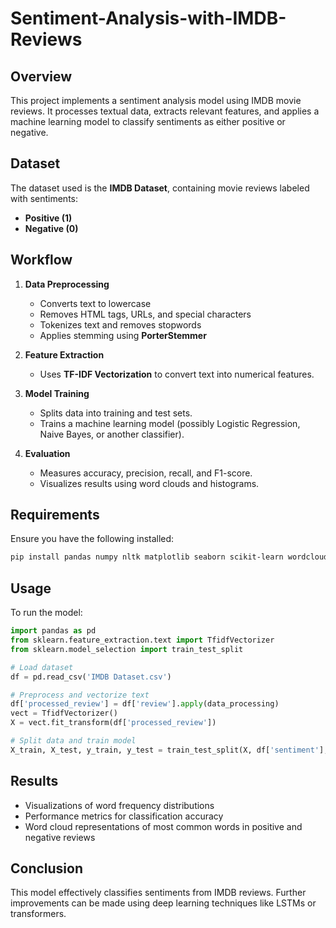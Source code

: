 # Sentiment-Analysis-with-IMDB-Reviews


## Overview
This project implements a sentiment analysis model using IMDB movie reviews. It processes textual data, extracts relevant features, and applies a machine learning model to classify sentiments as either positive or negative.

## Dataset
The dataset used is the **IMDB Dataset**, containing movie reviews labeled with sentiments:
- **Positive (1)**
- **Negative (0)**

## Workflow
1. **Data Preprocessing**
   - Converts text to lowercase
   - Removes HTML tags, URLs, and special characters
   - Tokenizes text and removes stopwords
   - Applies stemming using **PorterStemmer**

2. **Feature Extraction**
   - Uses **TF-IDF Vectorization** to convert text into numerical features.

3. **Model Training**
   - Splits data into training and test sets.
   - Trains a machine learning model (possibly Logistic Regression, Naive Bayes, or another classifier).
   
4. **Evaluation**
   - Measures accuracy, precision, recall, and F1-score.
   - Visualizes results using word clouds and histograms.

## Requirements
Ensure you have the following installed:
```bash
pip install pandas numpy nltk matplotlib seaborn scikit-learn wordcloud plotly
```

## Usage
To run the model:
```python
import pandas as pd
from sklearn.feature_extraction.text import TfidfVectorizer
from sklearn.model_selection import train_test_split

# Load dataset
df = pd.read_csv('IMDB Dataset.csv')

# Preprocess and vectorize text
df['processed_review'] = df['review'].apply(data_processing)
vect = TfidfVectorizer()
X = vect.fit_transform(df['processed_review'])

# Split data and train model
X_train, X_test, y_train, y_test = train_test_split(X, df['sentiment'], test_size=0.2, random_state=42)
```

## Results
- Visualizations of word frequency distributions
- Performance metrics for classification accuracy
- Word cloud representations of most common words in positive and negative reviews

## Conclusion
This model effectively classifies sentiments from IMDB reviews. Further improvements can be made using deep learning techniques like LSTMs or transformers.

